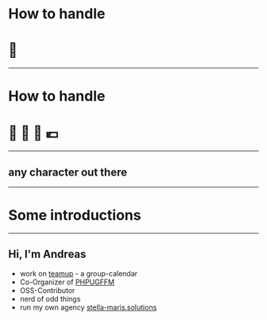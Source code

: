 <!-- .element: data-transition="fade" -->
# <!-- .element: class="fragment" data-fragment-index="1"-->How to handle
# 🎉
---
<!-- .element: data-transition="fade" -->
# How to handle
# 🍻 <span class="fragment" data-fragment-index="1">💩</span> <span class="fragment" data-fragment-index="2">👑</span> <span class="fragment" data-fragment-index="3">💶</span>
---
<!-- .element: data-transition="fade" -->
## **any** character out there
---
# Some introductions
---
## Hi, I'm Andreas

* work on [teamup](https://teamup.com) - a group-calendar
* Co-Organizer of [PHPUGFFM](http://phpugffm.de)
* OSS-Contributor
* nerd of odd things
* run my own agency [stella-maris.solutions](https://stella-maris.solutions)
